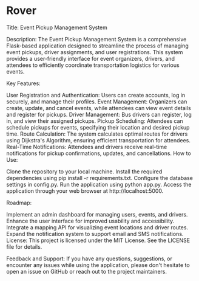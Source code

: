 # Rover
Title: Event Pickup Management System

Description:
The Event Pickup Management System is a comprehensive Flask-based application designed to streamline the process of managing event pickups, driver assignments, and user registrations. This system provides a user-friendly interface for event organizers, drivers, and attendees to efficiently coordinate transportation logistics for various events.

Key Features:

User Registration and Authentication: Users can create accounts, log in securely, and manage their profiles.
Event Management: Organizers can create, update, and cancel events, while attendees can view event details and register for pickups.
Driver Management: Bus drivers can register, log in, and view their assigned pickups.
Pickup Scheduling: Attendees can schedule pickups for events, specifying their location and desired pickup time.
Route Calculation: The system calculates optimal routes for drivers using Dijkstra's Algorithm, ensuring efficient transportation for attendees.
Real-Time Notifications: Attendees and drivers receive real-time notifications for pickup confirmations, updates, and cancellations.
How to Use:

Clone the repository to your local machine.
Install the required dependencies using pip install -r requirements.txt.
Configure the database settings in config.py.
Run the application using python app.py.
Access the application through your web browser at http://localhost:5000.

Roadmap:

Implement an admin dashboard for managing users, events, and drivers.
Enhance the user interface for improved usability and accessibility.
Integrate a mapping API for visualizing event locations and driver routes.
Expand the notification system to support email and SMS notifications.
License:
This project is licensed under the MIT License. See the LICENSE file for details.

Feedback and Support:
If you have any questions, suggestions, or encounter any issues while using the application, please don't hesitate to open an issue on GitHub or reach out to the project maintainers.

